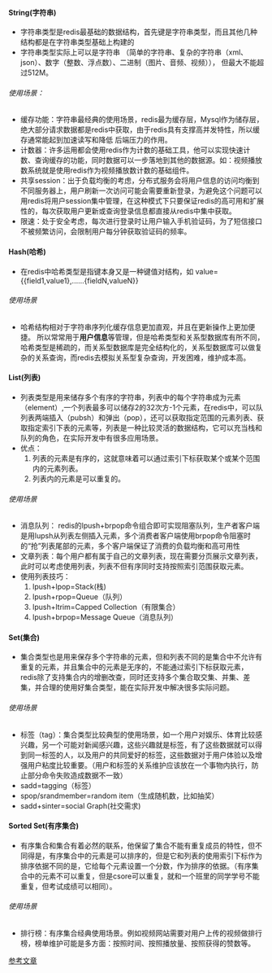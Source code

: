 #### String(字符串)
- 字符串类型是redis最基础的数据结构，首先键是字符串类型，而且其他几种结构都是在字符串类型基础上构建的
- 字符串类型实际上可以是字符串
（简单的字符串、复杂的字符串（xml、json）、数字（整数、浮点数）、二进制（图片、音频、视频）），
但最大不能超过512M。
###### 使用场景：
- 缓存功能：字符串最经典的使用场景，redis最为缓存层，Mysql作为储存层，绝大部分请求数据都是redis中获取，由于redis具有支撑高并发特性，所以缓存通常能起到加速读写和降低 后端压力的作用。
- 计数器：许多运用都会使用redis作为计数的基础工具，他可以实现快速计数、查询缓存的功能，同时数据可以一步落地到其他的数据源。如：视频播放数系统就是使用redis作为视频播放数计数的基础组件。
- 共享session：出于负载均衡的考虑，分布式服务会将用户信息的访问均衡到不同服务器上，用户刷新一次访问可能会需要重新登录，为避免这个问题可以用redis将用户session集中管理，在这种模式下只要保证redis的高可用和扩展性的，每次获取用户更新或查询登录信息都直接从redis中集中获取。
- 限速：处于安全考虑，每次进行登录时让用户输入手机验证码，为了短信接口不被频繁访问，会限制用户每分钟获取验证码的频率。
#### Hash(哈希)
- 在redis中哈希类型是指键本身又是一种键值对结构，如 value={{field1,value1},......{fieldN,valueN}}
###### 使用场景
- 哈希结构相对于字符串序列化缓存信息更加直观，并且在更新操作上更加便捷。
所以常常用于**用户信息**等管理，但是哈希类型和关系型数据库有所不同，哈希类型是稀疏的，而关系型数据库是完全结构化的，关系型数据库可以做复杂的关系查询，而redis去模拟关系型复杂查询，开发困难，维护成本高。
#### List(列表)
- 列表类型是用来储存多个有序的字符串，列表中的每个字符串成为元素（element）,一个列表最多可以储存2的32次方-1个元素，在redis中，可以队列表两端插入（pubsh）和弹出（pop），还可以获取指定范围的元素列表、获取指定索引下表的元素等，列表是一种比较灵活的数据结构，它可以充当栈和队列的角色，在实际开发中有很多应用场景。
- 优点：
    1. 列表的元素是有序的，这就意味着可以通过索引下标获取某个或某个范围内的元素列表。
    2. 列表内的元素是可以重复的。
###### 使用场景
- 消息队列： redis的lpush+brpop命令组合即可实现阻塞队列，生产者客户端是用lupsh从列表左侧插入元素，多个消费者客户端使用brpop命令阻塞时的“抢”列表尾部的元素，多个客户端保证了消费的负载均衡和高可用性
- 文章列表：每个用户都有属于自己的文章列表，现在需要分页展示文章列表，此时可以考虑使用列表，列表不但有序同时支持按照索引范围获取元素。
- 使用列表技巧： 
    1. lpush+lpop=Stack(栈) 
    2. lpush+rpop=Queue（队列） 
    3. lpush+ltrim=Capped Collection（有限集合） 
    4. lpush+brpop=Message Queue（消息队列）
#### Set(集合)
- 集合类型也是用来保存多个字符串的元素，但和列表不同的是集合中不允许有重复的元素，并且集合中的元素是无序的，不能通过索引下标获取元素，redis除了支持集合内的增删改查，同时还支持多个集合取交集、并集、差集，并合理的使用好集合类型，能在实际开发中解决很多实际问题。
###### 使用场景
- 标签（tag）：集合类型比较典型的使用场景，如一个用户对娱乐、体育比较感兴趣，另一个可能对新闻感兴趣，这些兴趣就是标签，有了这些数据就可以得到同一标签的人，以及用户的共同爱好的标签，这些数据对于用户体验以及增强用户粘度比较重要。（用户和标签的关系维护应该放在一个事物内执行，防止部分命令失败造成数据不一致）
- sadd=tagging（标签）
- spop/srandmember=random item（生成随机数，比如抽奖）
- sadd+sinter=social Graph(社交需求)
#### Sorted Set(有序集合)
- 有序集合和集合有着必然的联系，他保留了集合不能有重复成员的特性，但不同得是，有序集合中的元素是可以排序的，但是它和列表的使用索引下标作为排序依据不同的是，它给每个元素设置一个分数，作为排序的依据。（有序集合中的元素不可以重复，但是csore可以重复，就和一个班里的同学学号不能重复，但考试成绩可以相同）。
###### 使用场景
- 排行榜：有序集合经典使用场景。例如视频网站需要对用户上传的视频做排行榜，榜单维护可能是多方面：按照时间、按照播放量、按照获得的赞数等。

[参考文章](https://blog.csdn.net/qq_41654985/article/details/82390875)